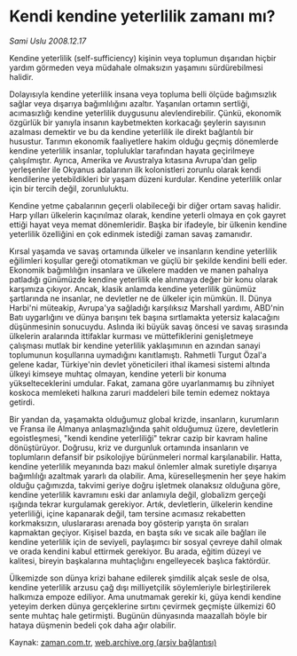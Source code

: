 # Kendi kendine yeterlilik zamanı mı?

*Sami Uslu 2008.12.17*

<tr><td class="metin" colspan="2" style="padding-top: 20px; padding-left: 5px; padding-right: 10px;">Kendine yeterlilik (self-sufficiency) kişinin veya toplumun dışarıdan hiçbir yardım görmeden veya müdahale olmaksızın yaşamını sürdürebilmesi halidir.</td></tr><tr><td class="metin" colspan="2" style="padding-top: 20px; padding-left: 5px; padding-right: 10px;"><p> Dolayısıyla kendine yeterlilik insana veya topluma belli ölçüde bağımsızlık sağlar veya dışarıya bağımlılığını azaltır. Yaşanılan ortamın sertliği, acımasızlığı kendine yeterlilik duygusunu alevlendirebilir. Çünkü, ekonomik özgürlük bir yanıyla insanın kaybetmekten korkacağı şeylerin sayısının azalması demektir ve bu da kendine yeterlilik ile direkt bağlantılı bir husustur. Tarımın ekonomik faaliyetlere hakim olduğu geçmiş dönemlerde kendine yeterlilik insanlar, topluluklar tarafından hayata geçirilmeye çalışılmıştır. Ayrıca, Amerika ve Avustralya kıtasına Avrupa'dan gelip yerleşenler ile Okyanus adalarının ilk kolonistleri zorunlu olarak kendi kendilerine yetebildikleri bir yaşam düzeni kurdular. Kendine yeterlilik onlar için bir tercih değil, zorunluluktu. 
<p> Kendine yetme çabalarının geçerli olabileceği bir diğer ortam savaş halidir. Harp yılları ülkelerin kaçınılmaz olarak, kendine yeterli olmaya en çok gayret ettiği hayat veya memat dönemleridir. Başka bir ifadeyle, bir ülkenin kendine yeterlilik özelliğini en çok edinmek istediği zaman savaş zamanıdır. 
<p> Kırsal yaşamda ve savaş ortamında ülkeler ve insanların kendine yeterlilik eğilimleri koşullar gereği otomatikman ve güçlü bir şekilde kendini belli eder. Ekonomik bağımlılığın insanlara ve ülkelere madden ve manen pahalıya patladığı günümüzde kendine yeterlilik ele alınmaya değer bir konu olarak karşımıza çıkıyor. Ancak, klasik anlamda kendine yeterlilik günümüz şartlarında ne insanlar, ne devletler ne de ülkeler için mümkün. II. Dünya Harbi'ni müteakip, Avrupa'ya sağladığı karşılıksız Marshall yardımı, ABD'nin Batı uygarlığını ve dünya barışını tek başına sırtlamakta yetersiz kalacağını düşünmesinin sonucuydu. Aslında iki büyük savaş öncesi ve savaş sırasında ülkelerin aralarında ittifaklar kurması ve müttefiklerini genişletmeye çalışması mutlak bir kendine yeterlilik yaklaşımının en azından sanayi toplumunun koşullarına uymadığını kanıtlamıştı. Rahmetli Turgut Özal'a gelene kadar, Türkiye'nin devlet yöneticileri ithal ikamesi sistemi altında ülkeyi kimseye muhtaç olmayan, kendine yeterli bir konuma yükselteceklerini umdular. Fakat, zamana göre uyarlanmamış bu zihniyet koskoca memleketi halkına zaruri maddeleri bile temin edemez noktaya getirdi. 
<p> Bir yandan da, yaşamakta olduğumuz global krizde, insanların, kurumların ve Fransa ile Almanya anlaşmazlığında şahit olduğumuz üzere, devletlerin egoistleşmesi, "kendi kendine yeterliliği" tekrar cazip bir kavram haline dönüştürüyor. Doğrusu, kriz ve durgunluk ortamında insanların ve toplumların defansif bir psikolojiye bürünmeleri normal karşılanabilir. Hatta, kendine yeterlilik meyanında bazı makul önlemler almak suretiyle dışarıya bağımlılığı azaltmak yararlı da olabilir. Ama, küreselleşmenin her şeye hakim olduğu çağımızda, takvimi geriye doğru işletmek olanaksız olduğuna göre, kendine yeterlilik kavramını eski dar anlamıyla değil, globalizm gerçeği ışığında tekrar kurgulamak gerekiyor. Artık, devletlerin, ülkelerin kendine yeterliliği, içine kapanarak değil, tam tersine acımasız rekabetten korkmaksızın, uluslararası arenada boy gösterip yarışta ön sıraları kapmaktan geçiyor. Kişisel bazda, en başta sıkı ve sıcak aile bağları ile kendine yeterlilik için de seviyeli, paylaşımcı bir sosyal çevreye dahil olmak ve orada kendini kabul ettirmek gerekiyor. Bu arada, eğitim düzeyi ve kalitesi, bireyin başkalarına muhtaçlığını engelleyecek başlıca faktördür. 
<p> Ülkemizde son dünya krizi bahane edilerek şimdilik alçak sesle de olsa, kendine yeterlilik arzusu çağ dışı milliyetçilik söylemleriyle birleştirilerek halkımıza empoze ediliyor. Ama unutmamak gerekir ki, güya kendi kendine yeteyim derken dünya gerçeklerine sırtını çevirmek geçmişte ülkemizi 60 sente muhtaç hale getirmişti. Bugünün dünyasında maazallah böyle bir hataya düşmenin bedeli çok daha ağır olabilir.<br/></p></p></p></p></p></td></tr>

Kaynak: [zaman.com.tr](http://zaman.com.tr/yazar.do?yazino=771062), [web.archive.org (arşiv bağlantısı)](http://web.archive.org/web/20090220231247/http://zaman.com.tr:80/yazar.do?yazino=771062)
